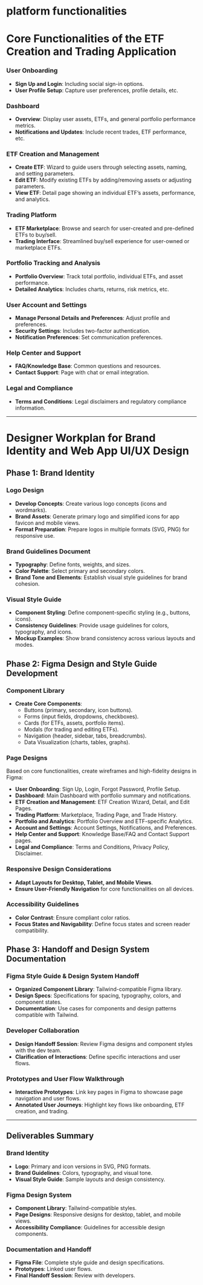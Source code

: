 

# platform functionalities

# Core Functionalities of the ETF Creation and Trading Application

### User Onboarding
- **Sign Up and Login**: Including social sign-in options.
- **User Profile Setup**: Capture user preferences, profile details, etc.

### Dashboard
- **Overview**: Display user assets, ETFs, and general portfolio performance metrics.
- **Notifications and Updates**: Include recent trades, ETF performance, etc.

### ETF Creation and Management
- **Create ETF**: Wizard to guide users through selecting assets, naming, and setting parameters.
- **Edit ETF**: Modify existing ETFs by adding/removing assets or adjusting parameters.
- **View ETF**: Detail page showing an individual ETF’s assets, performance, and analytics.

### Trading Platform
- **ETF Marketplace**: Browse and search for user-created and pre-defined ETFs to buy/sell.
- **Trading Interface**: Streamlined buy/sell experience for user-owned or marketplace ETFs.

### Portfolio Tracking and Analysis
- **Portfolio Overview**: Track total portfolio, individual ETFs, and asset performance.
- **Detailed Analytics**: Includes charts, returns, risk metrics, etc.

### User Account and Settings
- **Manage Personal Details and Preferences**: Adjust profile and preferences.
- **Security Settings**: Includes two-factor authentication.
- **Notification Preferences**: Set communication preferences.

### Help Center and Support
- **FAQ/Knowledge Base**: Common questions and resources.
- **Contact Support**: Page with chat or email integration.

### Legal and Compliance
- **Terms and Conditions**: Legal disclaimers and regulatory compliance information.

---

# Designer Workplan for Brand Identity and Web App UI/UX Design

## Phase 1: Brand Identity

### Logo Design
- **Develop Concepts**: Create various logo concepts (icons and wordmarks).
- **Brand Assets**: Generate primary logo and simplified icons for app favicon and mobile views.
- **Format Preparation**: Prepare logos in multiple formats (SVG, PNG) for responsive use.

### Brand Guidelines Document
- **Typography**: Define fonts, weights, and sizes.
- **Color Palette**: Select primary and secondary colors.
- **Brand Tone and Elements**: Establish visual style guidelines for brand cohesion.

### Visual Style Guide
- **Component Styling**: Define component-specific styling (e.g., buttons, icons).
- **Consistency Guidelines**: Provide usage guidelines for colors, typography, and icons.
- **Mockup Examples**: Show brand consistency across various layouts and modes.

## Phase 2: Figma Design and Style Guide Development

### Component Library
- **Create Core Components**:
  - Buttons (primary, secondary, icon buttons).
  - Forms (input fields, dropdowns, checkboxes).
  - Cards (for ETFs, assets, portfolio items).
  - Modals (for trading and editing ETFs).
  - Navigation (header, sidebar, tabs, breadcrumbs).
  - Data Visualization (charts, tables, graphs).

### Page Designs
Based on core functionalities, create wireframes and high-fidelity designs in Figma:
- **User Onboarding**: Sign Up, Login, Forgot Password, Profile Setup.
- **Dashboard**: Main Dashboard with portfolio summary and notifications.
- **ETF Creation and Management**: ETF Creation Wizard, Detail, and Edit Pages.
- **Trading Platform**: Marketplace, Trading Page, and Trade History.
- **Portfolio and Analytics**: Portfolio Overview and ETF-specific Analytics.
- **Account and Settings**: Account Settings, Notifications, and Preferences.
- **Help Center and Support**: Knowledge Base/FAQ and Contact Support pages.
- **Legal and Compliance**: Terms and Conditions, Privacy Policy, Disclaimer.

### Responsive Design Considerations
- **Adapt Layouts for Desktop, Tablet, and Mobile Views**.
- **Ensure User-Friendly Navigation** for core functionalities on all devices.

### Accessibility Guidelines
- **Color Contrast**: Ensure compliant color ratios.
- **Focus States and Navigability**: Define focus states and screen reader compatibility.

## Phase 3: Handoff and Design System Documentation

### Figma Style Guide & Design System Handoff
- **Organized Component Library**: Tailwind-compatible Figma library.
- **Design Specs**: Specifications for spacing, typography, colors, and component states.
- **Documentation**: Use cases for components and design patterns compatible with Tailwind.

### Developer Collaboration
- **Design Handoff Session**: Review Figma designs and component styles with the dev team.
- **Clarification of Interactions**: Define specific interactions and user flows.

### Prototypes and User Flow Walkthrough
- **Interactive Prototypes**: Link key pages in Figma to showcase page navigation and user flows.
- **Annotated User Journeys**: Highlight key flows like onboarding, ETF creation, and trading.

---

## Deliverables Summary

### Brand Identity
- **Logo**: Primary and icon versions in SVG, PNG formats.
- **Brand Guidelines**: Colors, typography, and visual tone.
- **Visual Style Guide**: Sample layouts and design consistency.

### Figma Design System
- **Component Library**: Tailwind-compatible styles.
- **Page Designs**: Responsive designs for desktop, tablet, and mobile views.
- **Accessibility Compliance**: Guidelines for accessible design components.

### Documentation and Handoff
- **Figma File**: Complete style guide and design specifications.
- **Prototypes**: Linked user flows.
- **Final Handoff Session**: Review with developers.

